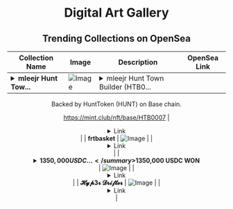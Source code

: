 <div align="center">

# Digital Art Gallery

## Trending Collections on OpenSea

| Collection Name                       | Image                                                                                     | Description                       | OpenSea Link                                                                                          |
|---------------------------------------|-------------------------------------------------------------------------------------------|-----------------------------------|--------------------------------------------------------------------------------------------------------|
| **<details><summary>mleejr Hunt Tow...</summary>mleejr Hunt Town Builder</details>** | ![Image](https://i.seadn.io/s/raw/files/f3683407f9c10d0bab8c0c49f35e4cb1.png?w=500&auto=format?w=200&auto=format) | <details><summary>mleejr Hunt Town Builder (HTB0...</summary>mleejr Hunt Town Builder (HTB0007) is a Bonding Curved ERC-1155 token created on mint.club.

Backed by HuntToken (HUNT) on Base chain.

https://mint.club/nft/base/HTB0007</details> | <details><summary>Link</summary>[mleejr Hunt Town Builder](https://opensea.io/collection/mleejr-hunt-town-builder)</details> |
| **frtbasket** | ![Image](https://i.seadn.io/s/raw/files/9e4668bed38edc1d06d70da4a3163257.jpg?w=500&auto=format?w=200&auto=format) |  | <details><summary>Link</summary>[frtbasket](https://opensea.io/collection/frtbasket)</details> |
| **<details><summary>$1350,000 USDC ...</summary>$1350,000 USDC WON</details>** | ![Image](https://i.seadn.io/s/raw/files/d99235d4f02c0e4180ca0539ee36db3d.jpg?w=500&auto=format?w=200&auto=format) |  | <details><summary>Link</summary>[$1350,000 USDC WON](https://opensea.io/collection/1350000-usdc-won-533)</details> |
| **𝓗𝔂𝓹3𝓻 𝓓𝓻𝓲𝓯𝓽𝓮𝓻** | ![Image](https://i.seadn.io/s/raw/files/66ad4ff4e4c91c8c6ff0bb3c7529c8ec.png?w=500&auto=format?w=200&auto=format) |  | <details><summary>Link</summary>[𝓗𝔂𝓹3𝓻 𝓓𝓻𝓲𝓯𝓽𝓮𝓻](https://opensea.io/collection/hyp3r-drifter-145)</details> |

</div>